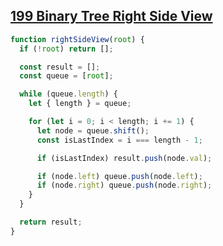 ## [199 Binary Tree Right Side View](https://leetcode.com/problems/binary-tree-right-side-view/description/)

<!-- notecardId: 1742384874085 -->

```js
function rightSideView(root) {
  if (!root) return [];

  const result = [];
  const queue = [root];

  while (queue.length) {
    let { length } = queue;

    for (let i = 0; i < length; i += 1) {
      let node = queue.shift();
      const isLastIndex = i === length - 1;

      if (isLastIndex) result.push(node.val);

      if (node.left) queue.push(node.left);
      if (node.right) queue.push(node.right);
    }
  }

  return result;
}
```
